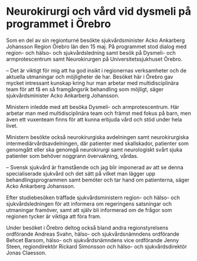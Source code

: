 # Neurokirurgi och vård vid dysmeli på programmet i Örebro

Som en del av sin regionturné besökte sjukvårdsminister Acko Ankarberg Johansson Region Örebro län den 15 maj. På programmet stod dialog med region- och hälso- och sjukvårdsledning samt besök på Dysmeli- och armprotescentrum samt Neurokirurgen på Universitetssjukhuset Örebro.

– Det är viktigt för mig att ha god insikt i regionernas verksamheter och de aktuella utmaningar och möjligheter de har. Besöket här i Örebro gav mycket intressant kunskap kring hur man arbetar med multidisciplinära team för att få en så framgångsrik behandling som möjligt, säger sjukvårdsminister Acko Ankarberg Johansson.

Ministern inledde med att besöka Dysmeli- och armprotescentrum. Här arbetar man med multidisciplinära team och främst med fokus på barn, men även ett vuxenteam finns för att kunna erbjuda vård och stöd under hela livet.

Ministern besökte också neurokirurgiska avdelningen samt neurokirurgiska intermediärvårdsavdelningen, där patienter med skallskador, patienter som genomgått eller ska genomgå neurokirurgi samt neurologiskt svårt sjuka patienter som behöver noggrann övervakning, vårdas.

– Svensk sjukvård är framstående och jag blir imponerad av att se denna specialiserade sjukvård och det sätt på vilket man lägger upp behandlingsprogrammen samt bemöter och tar hand om patienterna, säger Acko Ankarberg Johansson.

Efter studiebesöken träffade sjukvårdsministern region- och hälso- och sjukvårdsledningen för att informera om regeringens satsningar och utmaningar framöver, samt att själv bli informerad om de frågor som regionen tycker är viktiga att föra fram.

Under besöket i Örebro deltog också bland andra regionstyrelsens ordförande Andreas Svahn, hälso- och sjukvårdsnämndens ordförande Behcet Barsom, hälso- och sjukvårdsnämndens vice ordförande Jenny Steen, regiondirektör Rickard Simonsson och hälso- och sjukvårdsdirektör Jonas Claesson.
